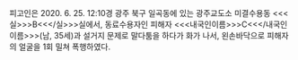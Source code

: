 피고인은 2020. 6. 25. 12:10경 광주 북구 일곡동에 있는 광주교도소 미결수용동 <<<실>>>B<<</실>>>실에서, 동료수용자인 피해자 <<<내국인이름>>>C<<</내국인이름>>>(남, 35세)과 설거지 문제로 말다툼을 하다가 화가 나서, 왼손바닥으로 피해자의 얼굴을 1회 밀쳐 폭행하였다.
